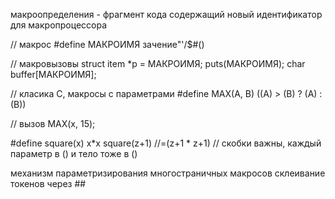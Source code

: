 макроопределения - фрагмент кода содержащий новый идентификатор для макропроцессора

// макрос 
#define МАКРОИМЯ зачение"'/$#()

// макровызовы
struct item *p = МАКРОИМЯ;
puts(МАКРОИМЯ);
char buffer[МАКРОИМЯ];

// класика С, макросы с параметрами
#define MAX(A, B) ((A) > (B) ? (A) : (B))

// вызов
MAX(x, 15);

#define square(x) x*x
square(z+1)
//=(z+1 * z+1)
// скобки важны, каждый параметр в () и тело тоже в ()

механизм параметризирования многостраничных макросов 
склеивание токенов через ## 


